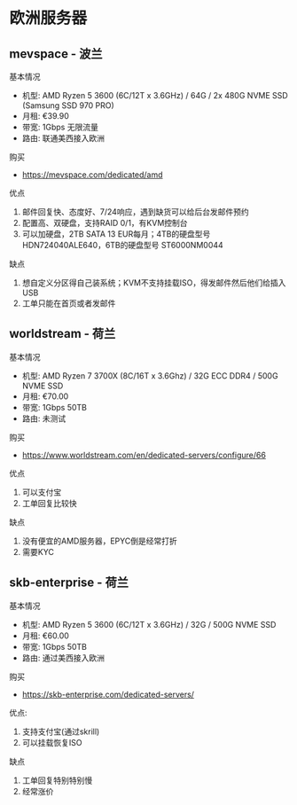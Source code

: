 # 欧洲服务器

## mevspace - 波兰

基本情况

* 机型: AMD Ryzen 5 3600 (6C/12T x 3.6GHz) / 64G / 2x 480G NVME SSD (Samsung SSD 970 PRO)
* 月租: €39.90
* 带宽: 1Gbps 无限流量
* 路由: 联通美西接入欧洲

购买

* https://mevspace.com/dedicated/amd

优点

1. 邮件回复快、态度好、7/24响应，遇到缺货可以给后台发邮件预约
2. 配置高、双硬盘，支持RAID 0/1，有KVM控制台
3. 可以加硬盘，2TB SATA 13 EUR每月；4TB的硬盘型号 HDN724040ALE640，6TB的硬盘型号 ST6000NM0044

缺点

1. 想自定义分区得自己装系统；KVM不支持挂载ISO，得发邮件然后他们给插入USB
2. 工单只能在首页或者发邮件

## worldstream - 荷兰

基本情况

* 机型: AMD Ryzen 7 3700X (8C/16T x 3.6Ghz) / 32G ECC DDR4 / 500G NVME SSD
* 月租: €70.00
* 带宽: 1Gbps 50TB
* 路由: 未测试

购买

* https://www.worldstream.com/en/dedicated-servers/configure/66

优点

1. 可以支付宝
2. 工单回复比较快

缺点

1. 没有便宜的AMD服务器，EPYC倒是经常打折
2. 需要KYC

## skb-enterprise - 荷兰

基本情况

* 机型: AMD Ryzen 5 3600 (6C/12T x 3.6GHz) / 32G / 500G NVME SSD
* 月租: €60.00
* 带宽: 1Gbps 50TB
* 路由: 通过美西接入欧洲

购买

* https://skb-enterprise.com/dedicated-servers/

优点:

1. 支持支付宝(通过skrill)
2. 可以挂载恢复ISO

缺点

1. 工单回复特别特别慢
2. 经常涨价
